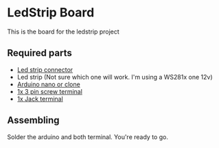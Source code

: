 # LedStrip Board

This is the board for the ledstrip project

## Required parts

- [Led strip connector](https://www.amazon.fr/BTF-LIGHTING-Connectors-WS2812B-WS2811-20pairs/dp/B01DC0KIT2/ref=sr_1_16?__mk_fr_FR=%C3%85M%C3%85%C5%BD%C3%95%C3%91&dchild=1&keywords=Rgb+Led+Strip+Connector+3+pin&qid=1620775826&sr=8-16)
- Led strip (Not sure which one will work. I'm using a WS281x one 12v)
- [Arduino nano or clone](https://www.amazon.fr/Elegoo-Pi%C3%A8ces-ATmega328P-Contr%C3%B4leur-Arduino/dp/B0722YYBSS/ref=sr_1_13?__mk_fr_FR=%C3%85M%C3%85%C5%BD%C3%95%C3%91&dchild=1&keywords=arduino+nano&qid=1620775965&sr=8-13)
- [1x 3 pin screw terminal](https://www.amazon.fr/FULARR%C2%AE-Premium-Broches-Connecteur-Terminal/dp/B07PPRYT4X/ref=sr_1_16?__mk_fr_FR=%C3%85M%C3%85%C5%BD%C3%95%C3%91&dchild=1&keywords=screw+terminal+3+pin&qid=1620776050&sr=8-16)
- [1x Jack terminal](https://fr.aliexpress.com/item/4001045513477.html?spm=a2g0o.productlist.0.0.2864706dIpicMY&algo_pvid=null&algo_expid=null&btsid=2100bdde16207763098423509e1dd3&ws_ab_test=searchweb0_0,searchweb201602_,searchweb201603_)

## Assembling

Solder the arduino and both terminal. You're ready to go.
